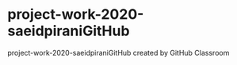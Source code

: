 # project-work-2020-saeidpiraniGitHub
project-work-2020-saeidpiraniGitHub created by GitHub Classroom
